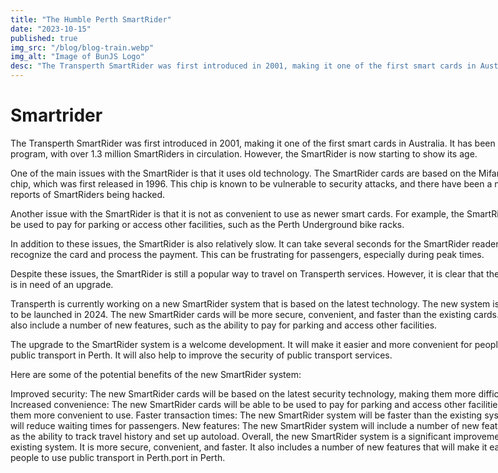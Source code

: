 ```yaml
---
title: "The Humble Perth SmartRider"
date: "2023-10-15"
published: true
img_src: "/blog/blog-train.webp"
img_alt: "Image of BunJS Logo"
desc: "The Transperth SmartRider was first introduced in 2001, making it one of the first smart cards in Australia. It has been a successful program, with over 1.3 million SmartRiders in circulation. However, the..."
---
```


# Smartrider

The Transperth SmartRider was first introduced in 2001, making it one of the first smart cards in Australia. It has been a successful program, with over 1.3 million SmartRiders in circulation. However, the SmartRider is now starting to show its age.

One of the main issues with the SmartRider is that it uses old technology. The SmartRider cards are based on the Mifare Classic chip, which was first released in 1996. This chip is known to be vulnerable to security attacks, and there have been a number of reports of SmartRiders being hacked.

Another issue with the SmartRider is that it is not as convenient to use as newer smart cards. For example, the SmartRider cannot be used to pay for parking or access other facilities, such as the Perth Underground bike racks.

In addition to these issues, the SmartRider is also relatively slow. It can take several seconds for the SmartRider reader to recognize the card and process the payment. This can be frustrating for passengers, especially during peak times.

Despite these issues, the SmartRider is still a popular way to travel on Transperth services. However, it is clear that the SmartRider is in need of an upgrade.

Transperth is currently working on a new SmartRider system that is based on the latest technology. The new system is expected to be launched in 2024. The new SmartRider cards will be more secure, convenient, and faster than the existing cards. They will also include a number of new features, such as the ability to pay for parking and access other facilities.

The upgrade to the SmartRider system is a welcome development. It will make it easier and more convenient for people to use public transport in Perth. It will also help to improve the security of public transport services.

Here are some of the potential benefits of the new SmartRider system:

Improved security: The new SmartRider cards will be based on the latest security technology, making them more difficult to hack.
Increased convenience: The new SmartRider cards will be able to be used to pay for parking and access other facilities, making them more convenient to use.
Faster transaction times: The new SmartRider system will be faster than the existing system, which will reduce waiting times for passengers.
New features: The new SmartRider system will include a number of new features, such as the ability to track travel history and set up autoload.
Overall, the new SmartRider system is a significant improvement over the existing system. It is more secure, convenient, and faster. It also includes a number of new features that will make it easier for people to use public transport in Perth.port in Perth.

<style>
    * {
        width: 90vw;
    }
</style>